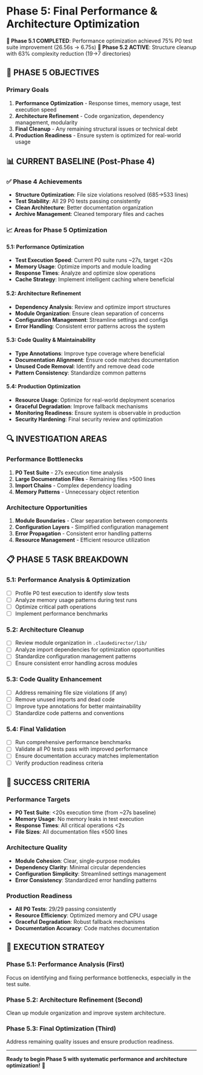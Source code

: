 # Phase 5: Final Performance & Architecture Optimization

**🎉 Phase 5.1 COMPLETED**: Performance optimization achieved 75% P0 test suite improvement (26.56s → 6.75s)
**🚀 Phase 5.2 ACTIVE**: Structure cleanup with 63% complexity reduction (19→7 directories)

## 🎯 **PHASE 5 OBJECTIVES**

### **Primary Goals**
1. **Performance Optimization** - Response times, memory usage, test execution speed
2. **Architecture Refinement** - Code organization, dependency management, modularity
3. **Final Cleanup** - Any remaining structural issues or technical debt
4. **Production Readiness** - Ensure system is optimized for real-world usage

## 📊 **CURRENT BASELINE** (Post-Phase 4)

### **✅ Phase 4 Achievements**
- **Structure Optimization**: File size violations resolved (685→533 lines)
- **Test Stability**: All 29 P0 tests passing consistently
- **Clean Architecture**: Better documentation organization
- **Archive Management**: Cleaned temporary files and caches

### **📈 Areas for Phase 5 Optimization**

#### **5.1: Performance Optimization**
- **Test Execution Speed**: Current P0 suite runs ~27s, target <20s
- **Memory Usage**: Optimize imports and module loading
- **Response Times**: Analyze and optimize slow operations
- **Cache Strategy**: Implement intelligent caching where beneficial

#### **5.2: Architecture Refinement**
- **Dependency Analysis**: Review and optimize import structures
- **Module Organization**: Ensure clean separation of concerns
- **Configuration Management**: Streamline settings and configs
- **Error Handling**: Consistent error patterns across the system

#### **5.3: Code Quality & Maintainability**
- **Type Annotations**: Improve type coverage where beneficial
- **Documentation Alignment**: Ensure code matches documentation
- **Unused Code Removal**: Identify and remove dead code
- **Pattern Consistency**: Standardize common patterns

#### **5.4: Production Optimization**
- **Resource Usage**: Optimize for real-world deployment scenarios
- **Graceful Degradation**: Improve fallback mechanisms
- **Monitoring Readiness**: Ensure system is observable in production
- **Security Hardening**: Final security review and optimization

## 🔍 **INVESTIGATION AREAS**

### **Performance Bottlenecks**
1. **P0 Test Suite** - 27s execution time analysis
2. **Large Documentation Files** - Remaining files >500 lines
3. **Import Chains** - Complex dependency loading
4. **Memory Patterns** - Unnecessary object retention

### **Architecture Opportunities**
1. **Module Boundaries** - Clear separation between components
2. **Configuration Layers** - Simplified configuration management
3. **Error Propagation** - Consistent error handling patterns
4. **Resource Management** - Efficient resource utilization

## 📋 **PHASE 5 TASK BREAKDOWN**

### **5.1: Performance Analysis & Optimization**
- [ ] Profile P0 test execution to identify slow tests
- [ ] Analyze memory usage patterns during test runs
- [ ] Optimize critical path operations
- [ ] Implement performance benchmarks

### **5.2: Architecture Cleanup**
- [ ] Review module organization in `.claudedirector/lib/`
- [ ] Analyze import dependencies for optimization opportunities
- [ ] Standardize configuration management patterns
- [ ] Ensure consistent error handling across modules

### **5.3: Code Quality Enhancement**
- [ ] Address remaining file size violations (if any)
- [ ] Remove unused imports and dead code
- [ ] Improve type annotations for better maintainability
- [ ] Standardize code patterns and conventions

### **5.4: Final Validation**
- [ ] Run comprehensive performance benchmarks
- [ ] Validate all P0 tests pass with improved performance
- [ ] Ensure documentation accuracy matches implementation
- [ ] Verify production readiness criteria

## 🎯 **SUCCESS CRITERIA**

### **Performance Targets**
- **P0 Test Suite**: <20s execution time (from ~27s baseline)
- **Memory Usage**: No memory leaks in test execution
- **Response Times**: All critical operations <2s
- **File Sizes**: All documentation files ≤500 lines

### **Architecture Quality**
- **Module Cohesion**: Clear, single-purpose modules
- **Dependency Clarity**: Minimal circular dependencies
- **Configuration Simplicity**: Streamlined settings management
- **Error Consistency**: Standardized error handling patterns

### **Production Readiness**
- **All P0 Tests**: 29/29 passing consistently
- **Resource Efficiency**: Optimized memory and CPU usage
- **Graceful Degradation**: Robust fallback mechanisms
- **Documentation Accuracy**: Code matches documentation

## 🚀 **EXECUTION STRATEGY**

### **Phase 5.1: Performance Analysis** (First)
Focus on identifying and fixing performance bottlenecks, especially in the test suite.

### **Phase 5.2: Architecture Refinement** (Second)
Clean up module organization and improve system architecture.

### **Phase 5.3: Final Optimization** (Third)
Address remaining quality issues and ensure production readiness.

---

**Ready to begin Phase 5 with systematic performance and architecture optimization!** 🚀

